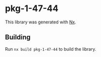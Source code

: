 # pkg-1-47-44

This library was generated with [Nx](https://nx.dev).

## Building

Run `nx build pkg-1-47-44` to build the library.
